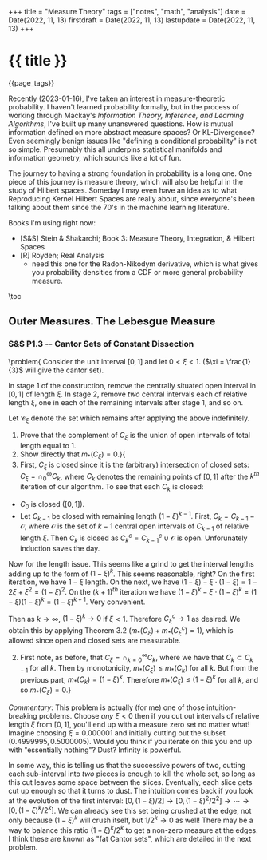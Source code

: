 +++
title = "Measure Theory"
tags = ["notes", "math", "analysis"]
date = Date(2022, 11, 13)
firstdraft = Date(2022, 11, 13)
lastupdate = Date(2022, 11, 13)
+++

# {{ title }}

{{page_tags}}


<!-- For the honors exam I took back in my senior year of college, we were -->
<!-- supposed to have learned up to the end of chapter 2 of this book. Yet no -->
<!-- questions were asked on Lebesgue theory! So I'm going to try to plow -->
<!-- through a little more of this book. My main question-marks walking into -->
<!-- this are: -->

<!-- 1.  Where does the notion of measure come into play with respect to -->
<!--     differentiation? -->
<!-- 2.  Will the fundamental theorem of calculus still hold in this more -->
<!--     abstract setting? -->
<!-- 3.  How will the Lebesuge measure guide us to formulating a more -->
<!--     abstract notion of "volume"? (thinking towards these abstract -->
<!--     measure spaces) -->
<!-- 4.  What's a fractal, and how do you mathematically detect one? -->


Recently (2023-01-16), I've taken an interest in measure-theoretic
probability. I haven't learned probability formally, but in the
process of working through Mackay's *Information Theory, Inference,
and Learning Algorithms*, I've built up many unanswered questions. How
is mutual information defined on more abstract measure spaces? Or
KL-Divergence? Even seemingly benign issues like "defining a
conditional probability" is not so simple.  Presumably this all
underpins statistical manifolds and information geometry, which sounds
like a lot of fun.

The journey to having a strong foundation in probability is a long
one. One piece of this journey is measure theory, which will also be
helpful in the study of Hilbert spaces. Someday I may even have an
idea as to what Reproducing Kernel Hilbert Spaces are really about,
since everyone's been talking about them since the 70's in the machine
learning literature.

Books I'm using right now:
- [S&S] Stein & Shakarchi; Book 3: Measure Theory, Integration, &
  Hilbert Spaces
- [R] Royden; Real Analysis
  - need this one for the Radon-Nikodym derivative, which is what
    gives you probability densities from a CDF or more general
    probability measure.

\toc 

## Outer Measures. The Lebesgue Measure
### S&S P1.3 -- Cantor Sets of Constant Dissection 

\problem{
Consider the unit interval $[0,1]$ and let $0 < \xi < 1$.
($\xi = \frac{1}{3}$ will give the cantor set).

In stage 1 of the construction, remove the centrally situated open
interval in $[0,1]$ of length $\xi$. In stage 2, remove *two*
central intervals each of relative length $\xi$, one in each of the
remaining intervals after stage 1, and so on.

Let $\mathcal{C}_{\xi}$ denote the set which remains after
applying the above indefinitely.

1. Prove that the complement of $C_{\xi}$ is the union of open
    intervals of total length equal to 1.
2. Show directly that $m_{*}(C_{\xi}) = 0$.}{
1.  First, $C_{\xi}$ is closed since it is the (arbitrary) intersection of closed sets: $C_{\xi} = \cap_{0}^{\infty}C_{k}$, where $C_{k}$ denotes the remaining points of $[0,1]$ after the $k^{th}$ iteration of our algorithm. To see that each $C_{k}$ is closed:

-   $C_{0}$ is closed ($[0,1]$).
-   Let $C_{k-1}$ be closed with remaining length $(1 -
    \xi)^{k-1}$. First, $C_{k} = C_{k-1} - \mathcal{O}$,
    where $\mathcal{O}$ is the set of $k-1$ central open
    intervals of $C_{k-1}$ of relative length $\xi$. Then
    $C_{k}$ is closed as $C_{k}^{c} = C_{k-1}^{c} \cup
    \mathcal{O}$ is open. Unforunately induction saves the day.

Now for the length issue. This seems like a grind to get the interval
lengths adding up to the form of $(1-\xi)^{k}$. This seems reasonable,
right? On the first iteration, we have $1-\xi$ length.  On the next,
we have $(1-\xi) - \xi\cdot(1 - \xi) = 1 - 2\xi + \xi^{2} =
(1-\xi)^{2}$. On the $(k+1)^{th}$ iteration we have $(1-\xi)^{k} -
\xi\cdot(1 - \xi)^{k} = (1-\xi)(1 - \xi)^{k} = (1-\xi)^{k+1}$. Very convenient.

Then as $k \to \infty$, $(1 - \xi)^{k} \to 0$ if $\xi < 1$. Therefore
$_{}C_{\xi}^{c} \rightarrow 1$ as desired. We obtain this by applying
Theorem 3.2 ($m_{*}(C_{\xi}) + m_{*}(C_{\xi}^{c}) = 1$), which is
allowed since open and closed sets are measurable.

2. First note, as before, that $C_{\xi} = \cap_{k=0}^{\infty}C_{k}$,
   where we have that $C_{k} \subset C_{k-1}$ for all $k$. Then by
   monotonicity, $m_{*}(C_{\xi}) \leq m_{*}(C_{k})$ for all $k$. But
   from the previous part, $m_{*}(C_{k}) = (1 - \xi)^{k}$. Therefore
   $m_{*}(C_{\xi}) \leq (1-\xi)^{k}$ for all $k,$ and so
   $m_{*}(C_{\xi}) = 0$.}

*Commentary*: This problem is actually (for me) one of those
intuition-breaking problems. Choose *any* $\xi < 0$ then if you cut
out intervals of relative length $\xi$ from $[0,1]$, you'll end up
with a measure zero set no matter what! Imagine choosing $\xi =
0.000001$ and initially cutting out the subset $(0.4999995,
0.5000005)$. Would you think if you iterate on this you end up with
"essentially nothing"? Dust? Infinity is powerful.

In some way, this is telling us that the successive powers of two,
cutting each sub-interval into *two* pieces is enough to kill the
whole set, so long as this cut leaves some space between the slices.
Eventually, each slice gets cut up enough so that it turns to
dust. The intuition comes back if you look at the evolution of the
first interval: $[0, (1-\xi)/2] \to [0, (1-\xi)^{2}/2^{2}] \to \cdots
\to [0, (1-\xi)^{k}/2^{k}]$. We can already see this set being crushed
at the edge, not only because $(1-\xi)^{k}$ will crush itself, but
$1/2^{k} \to 0$ as well! There may be a way to balance this ratio
$(1-\xi)^k/2^k$ to get a non-zero measure at the edges. I think these
are known as "fat Cantor sets", which are detailed in the next problem. 
